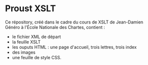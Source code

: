 # Proust XSLT
Ce répository, créé dans le cadre du cours de XSLT de Jean-Damien Généro à l'École Nationale des Chartes, contient :
- le fichier XML de départ
- la feuille XSLT
- les ouputs HTML : une page d'accueil, trois lettres, trois index
- des images
- une feuille de style CSS.
